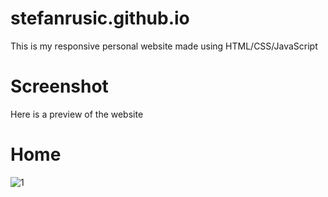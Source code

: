 # stefanrusic.github.io

This is my responsive personal website made using HTML/CSS/JavaScript

# Screenshot
Here is a preview of the website
# Home
![1](https://user-images.githubusercontent.com/90396418/172364352-724e5428-53b6-4a0d-b623-47d6f54ad261.png)
